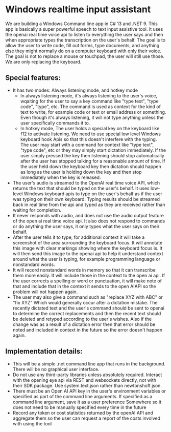 # Windows realtime input assistant

We are building a Windows Command line app in C# 13 and .NET 9.  This app is basically a super powerful speech to text input assistive tool.  It uses the openai real time voice api to listen to everything the user says and then when appropriate types the transcription on the user's behalf.  The goal is to allow the user to write code, fill out forms, type documents, and anything else they might normally do on a computer keyboard with only their voice.  The goal is not to replace a mouse or touchpad, the user will still use those.  We are only replacing the keyboard.

## Special features:
 - It has two modes: Always listening mode, and hotkey mode
    - In always listening mode, it's always listening to the user's voice, wqaiting for the user to say a key command like "type text", "type code", "type", etc.  The command is used as context for the kind of text to write, for example code or text or email address or something.  Even though it's always listening, it will not type anything unless the user specifically commands it to.
    - In hotkey mode, The user holds a special key on the keyboard like f12 to activate listening.  We need to use special low level Windows keyboard hook Apis so that this doesn't interfere with the typing.  The user may start with a command for context like "type text", "type code", etc or they may simply start dictation immediately.  If the user simply pressed the key then listening should stop automatically after the user has stopped talking for a reasonable amount of time. If the user held down the keyboard key then dictation should happen as long as the user is holding down the key and then stop immediately when the key is released.
 - The user's audio is streamed to the OpenAI real time voice API, which returns the text that should be typed on the user's behalf. It uses low-level Windows keyboard apis to type on the user's behalf as if the user was typing on their own keyboard.  Typing results should be streamed back in real time from the api and typed as they are received rather than waiting for completion.
 - It never responds with audio, and does not use the audio output feature of the open ai real time voice api.  It also does not respond to commands or do anything the user says, it only types what the user says on their behalf.
 - After the user tells it to type, for additional context it will take a screenshot of the area surrounding the keyboard focus.  It will annotate this image with clear markings showing where the keyboard focus is.  It will then send this image to the openai api to help it understand context around what the user is typing, for example programming language or nonstandard words.
 - It will record nonstandard words in memory so that it can transcribe them more easily. It will include those in the context to the open ai api.  If the user corrects a spelling or word or punctuation, it will make note of that and include that in the context it sends to the open AIAPI so the problem will not happen again.
 - The user may also give a command such as "replace XYZ with ABC" or "fix XYZ" Which would generally occur after a dictation mistake. The recently dictated text and the user's command should be sent to openai to determine the correct replacements and then the recent text should be deleted and retyped according to the user's wishes. Also if the change was as a result of a dictation error then that error should be noted and included in context in the future so the error doesn't happen again.

## Implementation details:
 - This will be a simple .net command line app that runs in the background. There will be no graphical user interface.
 - Do not use any third-party libraries unless absolutely required. Interact with the opening eye api via REST and websockets directly, not with their SDK package.  Use system.text.json rather than newtonshoft json.
 - There must be an Open AI API key in the user's environment variables or specified as part of the command line arguments.  If specified as a command line argument, save it as a user preference Somewhere so it does not need to be manually specified every time in the future
 - Record any token or cost statistics returned by the openAI API and aggregate them so the user can request a report of the costs involved with using the tool

